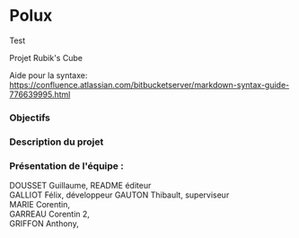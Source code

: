 # Polux

Test

Projet Rubik's Cube 

Aide pour la syntaxe: https://confluence.atlassian.com/bitbucketserver/markdown-syntax-guide-776639995.html

### Objectifs

<Obj>

### Description du projet

<DESC>


### Présentation de l'équipe :

DOUSSET Guillaume, README éditeur  
GALLIOT Félix, développeur 
GAUTON Thibault, superviseur  
MARIE Corentin,  
GARREAU Corentin 2,  
GRIFFON Anthony,  



